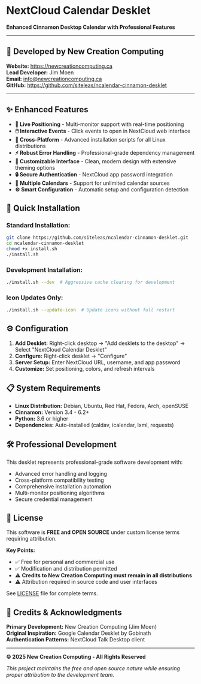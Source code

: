 # NextCloud Calendar Desklet

**Enhanced Cinnamon Desktop Calendar with Professional Features**

---

## 🏢 **Developed by New Creation Computing**

**Website:** https://newcreationcomputing.ca  
**Lead Developer:** Jim Moen  
**Email:** info@newcreationcomputing.ca  
**GitHub:** https://github.com/siteleas/ncalendar-cinnamon-desklet  

---

## ✨ **Enhanced Features**

- **🔄 Live Positioning** - Multi-monitor support with real-time positioning
- **🖱️ Interactive Events** - Click events to open in NextCloud web interface
- **📱 Cross-Platform** - Advanced installation scripts for all Linux distributions
- **⚡ Robust Error Handling** - Professional-grade dependency management
- **🎨 Customizable Interface** - Clean, modern design with extensive theming options
- **🔒 Secure Authentication** - NextCloud app password integration
- **📅 Multiple Calendars** - Support for unlimited calendar sources
- **⚙️ Smart Configuration** - Automatic setup and configuration detection

## 🚀 **Quick Installation**

### **Standard Installation:**
```bash
git clone https://github.com/siteleas/ncalendar-cinnamon-desklet.git
cd ncalendar-cinnamon-desklet
chmod +x install.sh
./install.sh
```

### **Development Installation:**
```bash
./install.sh --dev  # Aggressive cache clearing for development
```

### **Icon Updates Only:**
```bash
./install.sh --update-icon  # Update icons without full restart
```

## ⚙️ **Configuration**

1. **Add Desklet:** Right-click desktop → "Add desklets to the desktop" → Select "NextCloud Calendar Desklet"
2. **Configure:** Right-click desklet → "Configure"
3. **Server Setup:** Enter NextCloud URL, username, and app password
4. **Customize:** Set positioning, colors, and refresh intervals

## 📋 **System Requirements**

- **Linux Distribution:** Debian, Ubuntu, Red Hat, Fedora, Arch, openSUSE
- **Cinnamon:** Version 3.4 - 6.2+
- **Python:** 3.6 or higher
- **Dependencies:** Auto-installed (caldav, icalendar, lxml, requests)

## 🛠️ **Professional Development**

This desklet represents professional-grade software development with:
- Advanced error handling and logging
- Cross-platform compatibility testing
- Comprehensive installation automation
- Multi-monitor positioning algorithms
- Secure credential management

## 📄 **License**

This software is **FREE and OPEN SOURCE** under custom license terms requiring attribution.

**Key Points:**
- ✅ Free for personal and commercial use
- ✅ Modification and distribution permitted
- ⚠️ **Credits to New Creation Computing must remain in all distributions**
- ⚠️ Attribution required in source code and user interfaces

See [LICENSE](LICENSE) file for complete terms.

## 👏 **Credits & Acknowledgments**

**Primary Development:** New Creation Computing (Jim Moen)  
**Original Inspiration:** Google Calendar Desklet by Gobinath  
**Authentication Patterns:** NextCloud Talk Desktop client  

---

**© 2025 New Creation Computing - All Rights Reserved**

*This project maintains the free and open source nature while ensuring proper attribution to the development team.*

